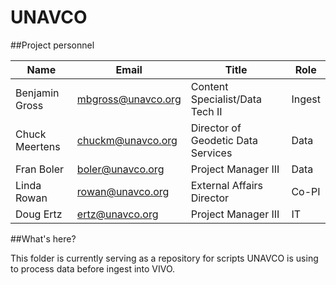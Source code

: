 # UNAVCO

##Project personnel 

Name  | Email | Title | Role
------------- | ------------- | ------------- | -------------
Benjamin Gross | mbgross@unavco.org | Content Specialist/Data Tech II | Ingest
Chuck Meertens | chuckm@unavco.org | Director of Geodetic Data Services | Data
Fran Boler | boler@unavco.org | Project Manager III | Data
Linda Rowan | rowan@unavco.org | External Affairs Director | Co-PI
Doug Ertz | ertz@unavco.org | Project Manager III | IT

##What's here?

This folder is currently serving as a repository for scripts UNAVCO is using to process data before ingest into VIVO.